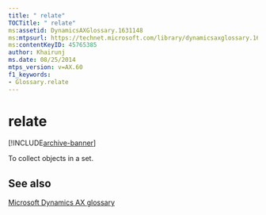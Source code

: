 ```yaml
---
title: " relate"
TOCTitle: " relate"
ms:assetid: DynamicsAXGlossary.1631148
ms:mtpsurl: https://technet.microsoft.com/library/dynamicsaxglossary.1631148(v=AX.60)
ms:contentKeyID: 45765385
author: Khairunj
ms.date: 08/25/2014
mtps_version: v=AX.60
f1_keywords:
- Glossary.relate
---
```


# relate


[!INCLUDE[archive-banner](includes/archive-banner.md)]

To collect objects in a set.

## See also

[Microsoft Dynamics AX glossary](glossary/microsoft-dynamics-ax-glossary.md)

  



